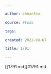 ```yaml
---

author: ohmanfoo

source: #todo

tags: 

created: 2022-08-07

title: 1791

---
```

[[1791.md]]#1791.md